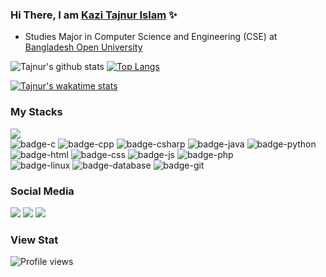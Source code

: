 ### Hi There, I am [Kazi Tajnur Islam](https://www.linkedin.com/in/tajnur/) ✨




- Studies Major in Computer Science and Engineering (CSE) at [Bangladesh Open University](https://www.bou.edu.bd/)



![Tajnur's github stats](https://github-readme-stats.vercel.app/api?username=tajnur007&show_icons=true&theme=tokyonight)
[![Top Langs](https://github-readme-stats.vercel.app/api/top-langs/?username=tajnur007&layout=compact&theme=merko)](https://github.com/tajnur007/github-readme-stats)

[![Tajnur's wakatime stats](https://github-readme-stats.vercel.app/api/wakatime?username=tajnur007&layout=compact&theme=radical)](https://github.com/tajnur007/github-readme-stats)



### My Stacks
<img src="https://img.shields.io/badge/Languages-151515?style=for-the-badge&logo=plex&logoColor=FFFFFF"><br/>
![badge-c](https://img.shields.io/badge/c-151515?style=for-the-badge&logo=c&logoColor=ffffff&labelColor=00FA9A)
![badge-cpp](https://img.shields.io/badge/c%2B%2B-151515?style=for-the-badge&logo=c%2B%2B&logoColor=1344a0e&labelColor=1344a0)
![badge-csharp](https://img.shields.io/badge/-C%20Sharp-151515?style=for-the-badge&logo=C-Sharp&logoColor=ffffff&labelColor=239120)
![badge-java](https://img.shields.io/badge/java-151515?style=for-the-badge&logo=java&logoColor=ffffff&labelColor=008080) 
![badge-python](https://img.shields.io/badge/python-151515?style=for-the-badge&logo=python&logoColor=FFD700&labelColor=006BB6) <br/>
![badge-html](https://img.shields.io/badge/-HTML5-151515?style=for-the-badge&logo=HTML5&logoColor=ffffff&labelColor=E34F26)
![badge-css](https://img.shields.io/badge/-CSS3-151515?style=for-the-badge&logo=CSS3&logoColor=ffffff&labelColor=1572B6)
![badge-js](https://img.shields.io/badge/-JavaScript-151515?style=for-the-badge&logo=JavaScript&logoColor=000000&labelColor=F7DF1E)
![badge-php](https://img.shields.io/badge/-PHP-151515?style=for-the-badge&logo=PHP&logoColor=ffffff&labelColor=777BB4) <br/>
![badge-linux](https://img.shields.io/badge/-Linux-151515?style=for-the-badge&logo=Linux&logoColor=000000&labelColor=FCC624)
![badge-database](https://img.shields.io/badge/Database-151515?style=for-the-badge&logo=Redis&logoColor=FFFFFF&labelColor=2F4F4F)
![badge-git](https://img.shields.io/badge/git-151515?style=for-the-badge&logo=git&logoColor=FF4500&labelColor=FFE4B5)

### Social Media
 [<img src="https://img.shields.io/badge/Linkedin-151515?style=for-the-badge&logo=linkedin&logoColor=00BFFF&labelColor=D3D3D3">](https://www.linkedin.com/in/tajnur/)
 [<img src="https://img.shields.io/badge/facebook-151515?style=for-the-badge&logo=Facebook&logoColor=ffffff&labelColor=1877F2">](https://www.facebook.com/tajnur007/) 
 [<img src="https://img.shields.io/badge/Codeforces-151515?style=for-the-badge&logo=codeforces&logoColor=20B2AA&labelColor=555555">](https://codeforces.com/profile/Tajnur_BD) 
 

### View Stat
![Profile views](https://gpvc.arturio.dev/tajnur007)

